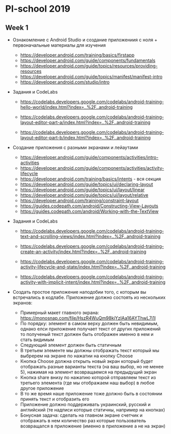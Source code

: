# PI-school 2019

## Week 1
- Ознакомление с Android Studio и создание приложениия с ноля + первоначальные материалы для изучения
  
  - https://developer.android.com/training/basics/firstapp 
  - https://developer.android.com/guide/components/fundamentals
  - https://developer.android.com/guide/topics/resources/providing-resources
  - https://developer.android.com/guide/topics/manifest/manifest-intro 
  - https://developer.android.com/studio/intro
- Задания и CodeLabs
  - https://codelabs.developers.google.com/codelabs/android-training-hello-world/index.html?index=..%2F..android-training

  - https://codelabs.developers.google.com/codelabs/android-training-layout-editor-part-a/index.html?index=..%2F..android-training

  - https://codelabs.developers.google.com/codelabs/android-training-layout-editor-part-b/index.html?index=..%2F..android-training

- Создание приложения с разными экранами и лейаутами

  - https://developer.android.com/guide/components/activities/intro-activities
  - https://developer.android.com/guide/components/activities/activity-lifecycle
  - https://developer.android.com/training/basics/intents - вся секция
  - https://developer.android.com/guide/topics/ui/declaring-layout
  - https://developer.android.com/guide/topics/ui/layout/linear
  - https://developer.android.com/guide/topics/ui/layout/relative
  - https://developer.android.com/training/constraint-layout
  - https://guides.codepath.com/android/Constructing-View-Layouts
  - https://guides.codepath.com/android/Working-with-the-TextView

- Задания и CodeLabs
  - https://codelabs.developers.google.com/codelabs/android-training-text-and-scrolling-views/index.html?index=..%2F..android-training

  - https://codelabs.developers.google.com/codelabs/android-training-create-an-activity/index.html?index=..%2F..android-training

  - https://codelabs.developers.google.com/codelabs/android-training-activity-lifecycle-and-state/index.html?index=..%2F..android-training

  - https://codelabs.developers.google.com/codelabs/android-training-activity-with-implicit-intent/index.html?index=..%2F..android-training

- Создать простое приложение наподобии того, с которым вы встречались в кодлабе. Приложение должно состоять из нескольких экранов: 
  - Примерный макет главного экрана: https://monosnap.com/file/HszR4WuQm98kjYzIAa16AYThwL7j1l 
  - По порядку: элемент в самом верху должен быть невидимым, однако елси приложение получает текст от других приложений то полученый текст должен быть отображен именно в нем и стать видимым
  - Следующий элемент должен быть статичным
  - В третьем элементе мы должны отображать текст который мы выбререм на экране по нажатии на кнопку Choose 
  - Кнопка Choose должна открыть новый экран который будет отображать разные варианты текста (на ваш выбор, но не менее 5), нажимая на элемент возвращаемся на предыдущий экран
  - Кнопка share внизу по нажатию которой отправляем текст из третьего элемента (где мы отображаем наш выбор) в любое другое приложение
  - В то же время наше приложение тоже должно быть в состоянии принять текст и отобразить его
  - Приложение должно поддерживать украинский, русский и английский (те надписи которые статичны, например на кнопках)
  - Бонусная задача: сделать на главном экране счетчик и отображать в нем количество раз которые пользователь возвращался в приложение (именно в приложение а не на экран)
